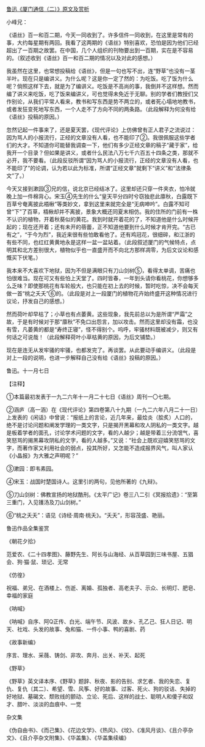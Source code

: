 [鲁迅《厦门通信（二）》原文及赏析](https://www.vrrw.net/wx/7581.html)

小峰兄：

《语丝》百一和百二期，今天一同收到了。许多信件一同收到，在这里是常有的事，大约每星期有两回。我看了这两期的《语丝》特别喜欢，恐怕是因为他们已经超出了一百期之故罢。在中国，几个人组织的刊物要出到一百期，实在是不容易的。（叙述收到《语丝》百一和百二期的情况以及对此的感想。）

我虽然在这里，也常想投稿给《语丝》，但是一句也写不出，连“野草”也没有一茎半叶。现在只是编讲义。为什么呢？这是你一定了然的：为吃饭。吃了饭为什么呢？倘照这样下去，就是为了编讲义。吃饭是不高尚的事，我倒并不这样想。然而编了讲义来吃饭，吃了饭来编讲义，可也觉得未免近于无聊。别的学者们教授们又作别论，从我们平常人看来，教书和写东西是势不两立的，或者死心塌地地教书，或者发狂变死地写东西，一个人走不了方向不同的两条路。（此段解释为何没有给《语丝》投稿的原因。）



忽然记起一件事来了，还是夏天罢，《现代评论》上仿佛曾有正人君子之流说过：因为骂人的小报流行，正经的文章没有人看，也不能印了②。我很佩服这些学者们的大才。不知道你可能替我调查一下，他们有多少正经文章的稿子“藏于家”，给我开一个目录？但如果是讲义，或者什么民法八万七千六百五十四条之类，那就不必开，我不要看。（此段反驳所谓“因为骂人的小报流行，正经的文章没有人看，也不能印了”的论调，认为若以此为标准，所谓“正经文章”就剩下“讲义”和“法律条文”了。）

今天又接到漱园③兄的信，说北京已经结冰了。这里却还只穿一件夹衣，怕冷就晚上加一件棉背心。宋玉④先生的什么“皇天平分四时兮窃独悲此廪秋，白露既下百草兮奄离披此梧楸”等类妙文，拿到这里来就完全是“无病呻吟”。白露不知可曾“下”了百草，梧楸却并不离披，景象大概还同夏末相仿。我的住所的门前有一株不认识的植物，开着秋葵似的黄花。我到时就开着花的了，不知道他是什么时候开起的；现在还开着；还有未开的蓓蕾，正不知道他要到什么时候才肯开完。“古已有之”，“于今为烈”，我近来很有些怕敢看他了。还有鸡冠花，很细碎，和江浙的有些不同，也红红黄黄地永是这样一盆一盆站着。（此段叙述厦门的气候特点，点明其和北方差别很大，植物似乎也一直盛开而不向北方那样凋零，为后文议论和感慨买下伏笔。）

我本来不大喜欢下地狱，因为不但是满眼只有刀山剑树⑤，看得太单调，苦痛也怕很难当。现在可又有些怕上天堂了。四时皆春，一年到头请你看桃花，你想够多么乏味？即使那桃花有车轮般大，也只能在初上去的时候，暂时吃惊，决不会每天做一首“桃之夭夭”⑥的。（此段是对上一段厦门的植物花卉始终盛开这种情况进行议论，抒发自己的感想。）

然而荷叶却早枯了；小草也有点萎黄。这些现象，我先前总以为是所谓“严霜”之故，于是有时候对于那“廪秋”不免口出怨言，加以攻击。然而这里却没有霜，也没有雪，凡萎黄的都是“寿终正寝”，怪不得别个。呜呼，牢骚材料既被减少，则又有何话之可说哉！（此段解释荷叶小草枯黄的原因，为后文铺垫。）

现在是连无从发牢骚的牢骚，也都发完了。再谈罢。从此要动手编讲义。（此段是对上一段的说明，也进一步解释自己没有给《语丝》投稿的原因。）

鲁迅。十一月七日





【注释】

①本篇最初发表于一九二六年十一月二十七日《语丝》周刊一〇七期。

②涵庐（高一涵）在《现代评论》第四卷第八十九期（一九二六年八月二十一日）上发表的《闲话》中曾说：“报纸上的言论，近几年来，最烩炎（脍炙）人口的，绝不是讨论问题和阐发学理的一类文字，只是揭开黑幕和攻人阴私的一类文字。越是板着学者的面孔，讨论学术问题的文字，看的人越少；越是带着三分流氓气，喜笑怒骂的揭黑幕攻阴私的文字，看的人越多。”又说：“社会上既欢迎嬉笑怒骂的文字，而著作家又利用社会的弱点，投其所好，又怎能不造成报界风气，叫人家认《小晶报》为大雅之声明呢？”

③漱园：即韦素园。

④宋玉：战国时楚国诗人。这里引的两句，见他所著的《九辩》。

⑤刀山剑树：佛教宣扬的地狱酷刑。《太平广记》卷三八二引《冥报拾遗》：“至第三重门，入见镬汤及刀山剑树。”

⑥“桃之夭夭”：语见《诗经·周南·桃夭》。“夭夭”，形容茂盛、艳丽。

鲁迅作品全集鉴赏

《朝花夕拾》

范爱农、《二十四孝图》、藤野先生、阿长与山海经、从百草园到三味书屋、五猖会、狗·猫·鼠、琐记、无常

《仿徨》

祝福、弟兄、在酒楼上、伤逝、离婚、孤独者、高老夫子、示众、长明灯、肥皂、幸福的家庭

《呐喊》

《呐喊》自序、阿Q正传、白光、端午节、风波、故乡、孔乙己、狂人日记、明天、社戏、头发的故事、兔和猫、一件小事、鸭的喜剧、药

《故事新编》

序言、理水、采薇、铸剑、非攻、奔月、出关、补天、起死

《野草》

《野草》英文译本序、《野草》题辞、秋夜、影的告别、求乞者、我的失恋、复仇、复仇〔其二〕、希望、雪、风筝、好的故事、过客、死火、狗的驳诘、失掉的好地狱、墓碣文、颓败线的颤动、立论、死后、这样的战士、聪明人和傻子和奴才、腊叶、淡淡的血痕中、一觉

杂文集

《伪自由书》、《而己集》、《花边文学》、《热风》、《坟》、《准风月谈》、《且介亭杂文》、《且介亭杂文附集》、《华盖集》、《华盖集续编》

